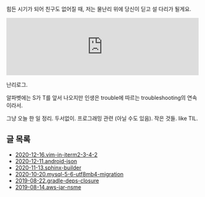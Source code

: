 힘든 시기가 되어 친구도 없어질 때, 저는 물난리 위에 당신이 딛고 설 다리가 될게요.

<iframe
  style="max-width: 100%; height: auto;"
  width="560"
  height="315"
  src="https://www.youtube.com/embed/WrcwRt6J32o"
  frameborder="0"
  allow="autoplay; encrypted-media"
  allowfullscreen>
</iframe>

난리로그.

알파벳에는 S가 T를 앞서 나오지만 인생은 trouble에 따르는 troubleshooting의 연속이라서.

그냥 오늘 한 일 정리. 두서없이. 프로그래밍 관련 (아닐 수도 있음). 작은 것들. like TIL.

## 글 목록

* [2020-12-16.vim-in-iterm2-3-4-2](./2020-12-16.vim-in-iterm2-3-4-2/)
* [2020-12-11.android-json](./2020-12-11.android-json/)
* [2020-11-13.sphinx-builder](./2020-11-13.sphinx-builder/)
* [2020-10-20.mysql-5-6-utf8mb4-migration](./2020-10-20.mysql-5-6-utf8mb4-migration/)
* [2019-08-22.gradle-deps-closure](./2019-08-22.gradle-deps-closure/)
* [2019-08-14.aws-jar-nsme](./2019-08-14.aws-jar-nsme/)
